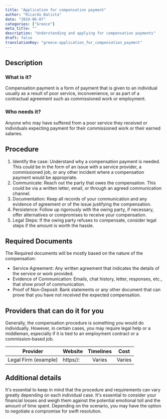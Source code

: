 ```yaml
---
title: "Application for compensation payment"
author: "Ricardo Batista"
date: "2024-06-07"
categories: ["Greece"]
meta_title: ""
description: "Understanding and applying for compensation payments"
draft: false
translationKey: "greece-application_for_compensation_payment"
---
```


## Description
### What is it?
Compensation payment is a form of payment that is given to an individual usually as a result of poor service, inconvenience, or as part of a contractual agreement such as commissioned work or employment. 

### Who needs it?
Anyone who may have suffered from a poor service they received or individuals expecting payment for their commissioned work or their earned salaries.

## Procedure
1. Identify the case: Understand why a compensation payment is needed. This could be in the form of an issue with a service provider, a commissioned job, or any other incident where a compensation payment would be appropriate.
2. Communicate: Reach out the party that owes the compensation. This could be via a written letter, email, or through an agreed communication channel. 
3. Documentation: Keep all records of your communication and any evidence of agreement or of the issue justifying the compensation.
4. Persistence: Follow up rigorously with the owing party, if necessary, offer alternatives or compromises to receive your compensation.
5. Legal Steps: If the owing party refuses to compensate, consider legal steps if the amount is worth the hassle.

## Required Documents
The Required documents will be mostly based on the nature of the compensation:
- Service Agreement: Any written agreement that indicates the details of the service or work provided.
- Evidence of Communication: Emails, chat history, letter, responses, etc., that show proof of communication.
- Proof of Non-Deposit: Bank statements or any other document that can prove that you have not received the expected compensation.

## Providers that can do it for you
Generally, the compensation procedure is something you would do individually. However, in certain cases, you may require legal help or a middleman, especially if it is tied to an employment contract or a commission-based job.

| Provider        |     Website     |     Timelines    |       Cost      |
| --------------- | --------------- |  :-------------: | :-------------: |
| Legal Firm (example)      |  https//:       |      Varies      |        Varies       |

## Additional details
It's essential to keep in mind that the procedure and requirements can vary greatly depending on each individual case. It's essential to consider your financial losses and weigh them against the potential emotional toll and the amount of time spent. Depending on the scenario, you may have the option to negotiate a compromise for swift resolution.